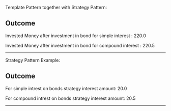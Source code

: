 Template Pattern together with Strategy Pattern:

Outcome
-----
 Invested Money after investment in bond for simple interest : 220.0
 
 Invested Money after investment in bond for compound interest : 220.5

-----
 

Strategy Pattern Example: 

Outcome
-----
 For simple intrest on bonds strategy interest amount: 20.0
 
 For compound intrest on bonds strategy interest amount: 20.5

-----
